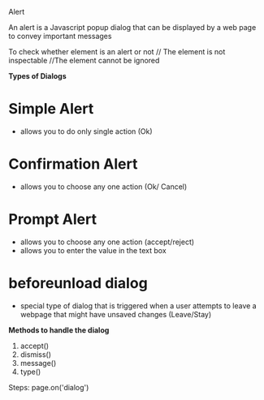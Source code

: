 Alert

An alert is a Javascript popup dialog that can be displayed by a web page to convey important messages

To check whether element is an alert or not
// The element is not inspectable
//The element cannot be ignored

**Types of Dialogs**
# Simple Alert
- allows you to do only single action (Ok)

# Confirmation Alert
- allows you to choose any one action (Ok/ Cancel)

# Prompt Alert
- allows you to choose any one action (accept/reject)
- allows you to enter the value in  the text box

# beforeunload dialog
- special type of dialog that is triggered when a user attempts to leave a webpage that might have unsaved changes (Leave/Stay)

**Methods to handle the dialog**
1. accept()
2. dismiss()
3. message()
4. type()

Steps: 
page.on('dialog')
